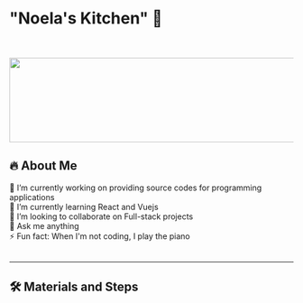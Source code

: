 # "Noela's Kitchen" 👋
<br>
<br>
<div id="header" align="justify">
  <img src="https://media.giphy.com/media/EDV30lQQ9VW5q/giphy.gif" width="1000" height="150"/>
</div>

## :fire: About Me<br>
 🔭 I’m currently working on providing source codes for programming applications<br>
 🌱 I’m currently learning React and Vuejs<br>
 👯 I’m looking to collaborate on Full-stack projects<br>
 💬 Ask me anything<br>
 ⚡ Fun fact: When I'm not coding, I play the piano<br>
<br>

---

## :hammer_and_wrench: Materials and Steps
###
###
###
###
###
###
###
###
